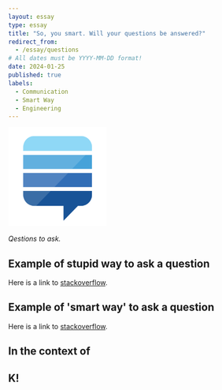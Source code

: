 ```yaml
---
layout: essay
type: essay
title: "So, you smart. Will your questions be answered?"
redirect_from:
  - /essay/questions
# All dates must be YYYY-MM-DD format!
date: 2024-01-25
published: true
labels:
  - Communication
  - Smart Way
  - Engineering
---
```


<img width="200px" class="rounded float-start pe-4" src="../img/questions/stack.png">

*Qestions to ask.*



## Example of stupid way to ask a question

Here is a link to [stackoverflow](https://stackoverflow.com/questions/588004/is-floating-point-math-broken/588014).

## Example of 'smart way' to ask a question

Here is a link to [stackoverflow](https://stackoverflow.com/questions/23641555/what-would-cause-the-c-c-and-operators-to-return-true-if-either-argu).

## In the context of 

## K!
